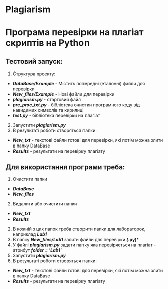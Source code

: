 # Plagiarism
# Програма перевірки на плагіат скриптів на Python

## Тестовий запуск:
1. Структура проекту:
  - ***DataBase/Example*** - Містить попередні (еталонні) файли для перевірки
  - ***New_files/Example*** - Нові файли для перевірки
  - ***plagiarism.py*** - стартовий файл
  - ***pre_proc_txt.py*** - бібліотека очистки програмного коду від навидимих символів та кирилиці
  - ***test.py*** - бібліотека перевірки на плагіат

2. Запустити ***plagiarism.py***
3. В результаті роботи створяться папки:
  - ***New_txt*** - текстові файли готові для перевірки, які потім можна злити в папку DataBase
  - ***Results*** - результати на перевірку плагіату


## Для використання програми треба:
1. Очистити папки 
  - ***DataBase*** 
  - ***New_files***
2. Видалити або очистити папки
  - ***New_txt***
  - ***Results*** 

2. В кожній з цих папок треба створити папки для лабораторок, наприклад ***Lab1***
3. В папку ***New_files/Lab1*** залити файли для перевірки ***(*.py)***
4. У файлі ***plagiarism.py*** задати папку яка перевіряється на плагіат - атрибут ***folder = 'Lab1'***
5. Запустити ***plagiarism.py***
6. В результаті роботи створяться папки:
  - ***New_txt*** - текстові файли готові для перевірки, які потім можна злити в папку DataBase
  - ***Results*** - результати на перевірку плагіату
